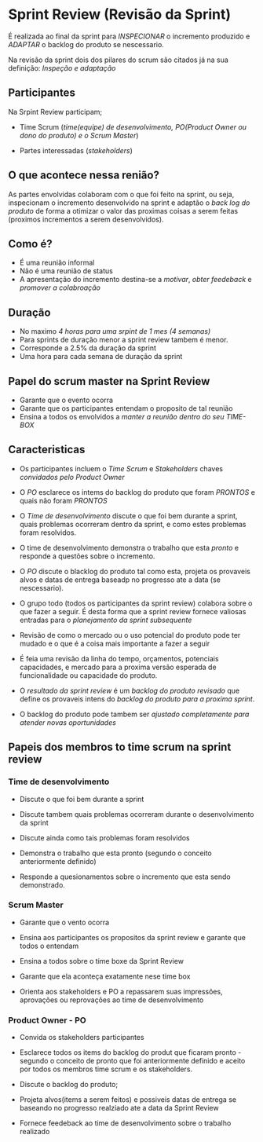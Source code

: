 # Sprint Review (Revisão da Sprint)

É realizada ao final da sprint para *INSPECIONAR* o incremento produzido e *ADAPTAR* o backlog do produto se nescessario.

Na revisão da sprint dois dos pilares do scrum são citados já na sua definição: _Inspeção e adaptação_

## Participantes

Na Srpint Review participam;

- Time Scrum (_time(equipe) de desenvolvimento, PO(Product Owner ou dono do produto) e o Scrum Master_)

- Partes interessadas (_stakeholders_)

## O que acontece nessa renião?

As partes envolvidas colaboram com o que foi feito na sprint, ou seja, inspecionam o incremento desenvolvido na sprint e adaptão o _back log do produto_ de forma a otimizar o valor das proximas coisas a serem feitas (proximos incrementos a serem desenvolvidos).


## Como é?

- É uma reunião informal
- Não é uma reunião de status
- A apresentação do incremento destina-se a *motivar*, *obter feedeback* e *promover a colabroação*

## Duração

- No maximo *4 horas para uma srpint de 1 mes (4 semanas)*
- Para sprints de duração menor a sprint review tambem é menor.
- Corresponde a 2.5% da duração da sprint
- Uma hora para cada semana de duração da sprint

## Papel do scrum master na Sprint Review

- Garante que o evento ocorra
- Garante que os participantes entendam o proposito de tal reunião
- Ensina a todos os envolvidos a *manter a reunião dentro do seu TIME-BOX*

## Caracteristicas

- Os participantes incluem o *Time Scrum* e *Stakeholders* chaves _convidados pelo_ *Product Owner*

- O *PO* esclarece os intems do backlog do produto que foram *_PRONTOS_* e quais não foram *_PRONTOS_*

- O *Time de desenvolvimento* discute o que foi bem durante a sprint, quais problemas ocorreram dentro da sprint, e como estes problemas foram resolvidos.

- O time de desenvolvimento demonstra o trabalho que esta _pronto_ e responde a questões sobre o incremento.

- O *PO* discute o blacklog do produto tal como esta, projeta os provaveis alvos e datas de entrega baseadp no progresso ate a data (se nescessario).

- O grupo todo (todos os participantes da sprint review) colabora sobre o que fazer a seguir. É desta forma que a sprint review fornece valiosas entradas para o _planejamento da sprint subsequente_

- Revisão de como o mercado ou o uso potencial do produto pode ter mudado e o que é a coisa mais importante a fazer a seguir

- É feia uma revisão da linha do tempo, orçamentos, potenciais capacidades, e mercado para a proxima versão esperada de funcionalidade ou capacidade do produto.

- O _resultado da sprint review_ é um *backlog do produto revisado* que define os provaveis intens do *backlog do produto para a proxima sprint*.

- O backlog do produto pode tambem ser _ajustado completamente para atender novas oportunidades_

## Papeis dos membros to time scrum na sprint review

### Time de desenvolvimento

- Discute o que foi bem durante a sprint

- Discute tambem quais problemas ocorreram durante o desenvolvimento da sprint

- Discute ainda como tais problemas foram resolvidos

- Demonstra o trabalho que esta pronto (segundo o conceito anteriormente definido)

- Responde a quesionamentos sobre o incremento que esta sendo demonstrado.

### Scrum Master

- Garante que o vento ocorra

- Ensina aos participantes os propositos da sprint review e garante que todos o entendam

- Ensina a todos sobre o time boxe da Sprint Review

- Garante que ela aconteça exatamente nese time box

- Orienta aos stakeholders e PO a repassarem suas impressões, aprovações ou reprovações ao time de desenvolvimento


### Product Owner - PO

- Convida os stakeholders participantes

- Esclarece todos os items do backlog do produt que ficaram pronto - segundo o conceito de pronto que foi anteriormente definido e aceito por todos os membros time scrum e os stakeholders.

- Discute o backlog do produto;

- Projeta alvos(items a serem feitos) e possiveis datas de entrega se baseando no progresso realziado ate a data da Sprint Review

- Fornece feedeback ao time de desenvolvimento sobre o trabalho realizado